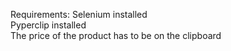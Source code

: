 
Requirements:
Selenium installed      
Pyperclip installed       
The price of the product has to be on the clipboard
